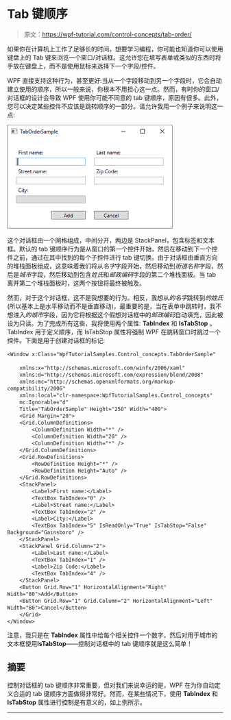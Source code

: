 # Tab 键顺序

> 原文：<https://wpf-tutorial.com/control-concepts/tab-order/>

如果你在计算机上工作了足够长的时间，想要学习编程，你可能也知道你可以使用键盘上的 Tab 键来浏览一个窗口/对话框。这允许您在填写表单或类似的东西时将手放在键盘上，而不是使用鼠标来选择下一个字段/控件。

WPF 直接支持这种行为，甚至更好:当从一个字段移动到另一个字段时，它会自动建立使用的顺序，所以一般来说，你根本不用担心这一点。然而，有时你的窗口/对话框的设计会导致 WPF 使用你可能不同意的 tab 键顺序，原因有很多。此外，您可以决定某些控件不应该是跳转顺序的一部分。请允许我用一个例子来说明这一点:

![](img/9750808dc634c584a97726e00e668720.png "Tab Order sample dialog")

这个对话框由一个网格组成，中间分开，两边是 StackPanel，包含标签和文本框。默认的 tab 键顺序行为是从窗口的第一个控件开始，然后在移动到下一个控件之前，通过在其中找到的每个子控件进行 tab 键切换。由于对话框由垂直方向的堆栈面板组成，这意味着我们将从*名字*字段开始，然后移动到*街道名称*字段，然后是*城市*字段，然后移动到包含*姓氏*和*邮政编码*字段的第二个堆栈面板。当 tab 离开第二个堆栈面板时，这两个按钮将最终被触及。

然而，对于这个对话框，这不是我想要的行为。相反，我想从*的名字*跳转到*的姓氏*(所以基本上是水平移动而不是垂直移动)，最重要的是，当在表单中跳转时，我不想进入*的城市*字段，因为它将根据这个假想对话框中的*邮政编码*自动填充，因此被设为只读。为了完成所有这些，我将使用两个属性: **TabIndex** 和 **IsTabStop** 。TabIndex 用于定义顺序，而 IsTabStop 属性将强制 WPF 在跳转窗口时跳过一个控件。下面是用于创建对话框的标记:

```
<Window x:Class="WpfTutorialSamples.Control_concepts.TabOrderSample"

    xmlns:x="http://schemas.microsoft.com/winfx/2006/xaml"
    xmlns:d="http://schemas.microsoft.com/expression/blend/2008"
    xmlns:mc="http://schemas.openxmlformats.org/markup-compatibility/2006"
    xmlns:local="clr-namespace:WpfTutorialSamples.Control_concepts"
    mc:Ignorable="d"
    Title="TabOrderSample" Height="250" Width="400">
    <Grid Margin="20">
    <Grid.ColumnDefinitions>
        <ColumnDefinition Width="*" />
        <ColumnDefinition Width="20" />
        <ColumnDefinition Width="*" />
    </Grid.ColumnDefinitions>
    <Grid.RowDefinitions>
        <RowDefinition Height="*" />
        <RowDefinition Height="Auto" />
    </Grid.RowDefinitions>
    <StackPanel>
        <Label>First name:</Label>
        <TextBox TabIndex="0" />
        <Label>Street name:</Label>
        <TextBox TabIndex="2" />
        <Label>City:</Label>
        <TextBox TabIndex="5" IsReadOnly="True" IsTabStop="False" Background="Gainsboro" />
    </StackPanel>
    <StackPanel Grid.Column="2">
        <Label>Last name:</Label>
        <TextBox TabIndex="1" />
        <Label>Zip Code:</Label>
        <TextBox TabIndex="4" />
    </StackPanel>
    <Button Grid.Row="1" HorizontalAlignment="Right" Width="80">Add</Button>
    <Button Grid.Row="1" Grid.Column="2" HorizontalAlignment="Left" Width="80">Cancel</Button>
    </Grid>
</Window>
```

<input type="hidden" name="IL_IN_ARTICLE">

注意，我只是在 **TabIndex** 属性中给每个相关控件一个数字，然后对用于城市的文本框使用**IsTabStop**——控制对话框中的 tab 键顺序就是这么简单！

## 摘要

控制对话框的 tab 键顺序非常重要，但对我们来说幸运的是，WPF 在为你自动定义合适的 tab 键顺序方面做得非常好。然而，在某些情况下，使用 **TabIndex** 和 **IsTabStop** 属性进行控制是有意义的，如上例所示。

* * *